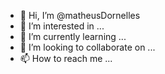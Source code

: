 - 👋 Hi, I’m @matheusDornelles
- 👀 I’m interested in ...
- 🌱 I’m currently learning ...
- 💞️ I’m looking to collaborate on ...
- 📫 How to reach me ...

<!---
matheusDornelles/matheusDornelles is a ✨ special ✨ repository because its `README.md` (this file) appears on your GitHub profile.
You can click the Preview link to take a look at your changes.
--->
